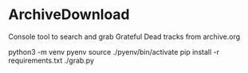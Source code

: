 # ArchiveDownload
Console tool to search and grab Grateful Dead tracks from archive.org

python3 -m venv pyenv
source ./pyenv/bin/activate
pip install -r requirements.txt
./grab.py

